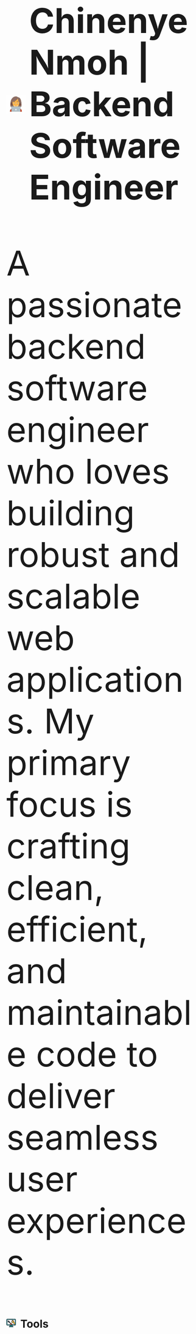 <h1 style="display: flex; align-items: center;">
    <img src="image-1.png" alt="Image 1" height="50" width="50" style="margin-right: 10px;">
    <span style="font-size: 90px;"> Chinenye Nmoh | Backend Software Engineer</span>
</h1>

<p  style="font-size: 90px;">A passionate backend software engineer who loves building robust and scalable web applications. My primary focus is crafting clean, efficient, and maintainable code to deliver seamless user experiences.</p>

<h1 >
    <img src="image-2.png" alt="Image 2" height="25" width="25" style="margin-right: 5px;">
    <span>Tools</span>
</h1>
